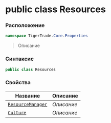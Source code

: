 
# public class Resources
### Расположение
```csharp
namespace TigerTrade.Core.Properties
```



> Описание

### Синтаксис
```csharp
public class Resources
```


### Свойства
| Название | Описание |
| --- | --- |
| [`ResourceManager`](./Resources.cs/Свойства/ResourceManager.md) | *Описание* |
| [`Culture`](./Resources.cs/Свойства/Culture.md) | *Описание* |



